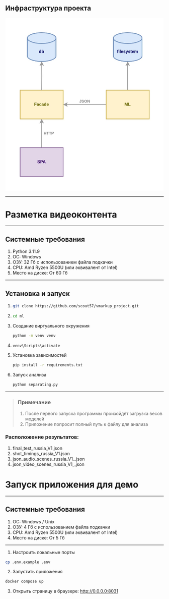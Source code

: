 ## Инфраструктура проекта
![infra](./infra.jpg)

-----

# Разметка видеоконтента
***

## Системные требования
1. Python 3.11.9
2. OC: Windows
3. ОЗУ: 32 Гб с использованием файла подкачки
4. CPU: Amd Ryzen 5500U (или эквивалент от Intel)
5. Место на диске: От 60 Гб
***

## Установка и запуск

1. ~~~bash 
   git clone https://github.com/scout57/vmarkup_project.git
   ~~~
3. ~~~bash
   cd ml
   ~~~
3. Создание виртуального окружения
   ~~~bash
   python -m venv venv
   ~~~ 
4. ~~~bash
   venv\Scripts\activate
   ~~~
5. Установка зависимостей
   ~~~bash
   pip install -r requirements.txt
   ~~~
6. Запуск анализа
   ~~~bash
   python separating.py
   ~~~
***

> ### Примечание
> 1) После первого запуска программы произойдёт загрузка весов моделей
> 2) Приложение попросит полный путь к файлу для анализа

### Расположение результатов:
1. final_test_russia_V1.json
2. shot_timings_russia_V1.json
3. json_audio_scenes_russia_V1_.json
4. json_video_scenes_russia_V1_.json

# Запуск приложения для демо
***
## Системные требования
1. OC: Windows / Unix
2. ОЗУ: 4 Гб с использованием файла подкачки
3. CPU: Amd Ryzen 5500U (или эквивалент от Intel)
4. Место на диске: От 5 Гб

***
1. Настроить локальные порты
```bash
cp .env.example .env
```
2. Запустить приложения
```bash
docker compose up
```
3. Открыть страницу в браузере: http://0.0.0.0:8031